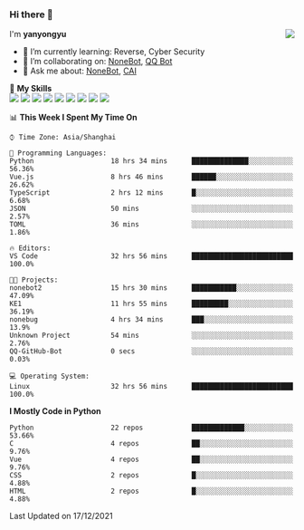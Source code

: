 ### Hi there 👋

<a href="#">
  <img align="right" src="https://github-readme-stats.vercel.app/api?username=yanyongyu&count_private=true&show_icons=true&bg_color=15,f2f7fd,E0EAFC" />
</a>

I'm **yanyongyu**

- 🌱 I’m currently learning: Reverse, Cyber Security
- 👯 I’m collaborating on: [NoneBot](https://github.com/nonebot), [QQ Bot](https://github.com/Mrs4s/go-cqhttp)
- 💬 Ask me about: [NoneBot](https://github.com/nonebot), [CAI](https://github.com/cscs181/CAI)

🌟 **My Skills**  
![](https://img.shields.io/badge/-Python-3e74a2?style=flat-square&logo=Python&logoColor=fff)
![](https://img.shields.io/badge/-Node.js-339933?style=flat-square&logo=Node.js&logoColor=fff)
![](https://img.shields.io/badge/-Vue-4fc08d?style=flat-square&logo=Vue.js&logoColor=fff)
![](https://img.shields.io/badge/-React-2d98ce?style=flat-square&logo=React&logoColor=fff)
![](https://img.shields.io/badge/-Docker-2496ED?style=flat-square&logo=Docker&logoColor=fff)
![](https://img.shields.io/badge/-Linux-000000?style=flat-square&logo=Linux&logoColor=fff)
![](https://img.shields.io/badge/-MySQL-4479A1?style=flat-square&logo=MySQL&logoColor=fff)
![](https://img.shields.io/badge/-Redis-DC382D?style=flat-square&logo=Redis&logoColor=fff)
![](https://img.shields.io/badge/-MongoDB-47A248?style=flat-square&logo=MongoDB&logoColor=fff)

<!--START_SECTION:waka-->
📊 **This Week I Spent My Time On** 

```text
⌚︎ Time Zone: Asia/Shanghai

💬 Programming Languages: 
Python                   18 hrs 34 mins      ██████████████░░░░░░░░░░░   56.36% 
Vue.js                   8 hrs 46 mins       ██████░░░░░░░░░░░░░░░░░░░   26.62% 
TypeScript               2 hrs 12 mins       █░░░░░░░░░░░░░░░░░░░░░░░░   6.68% 
JSON                     50 mins             ░░░░░░░░░░░░░░░░░░░░░░░░░   2.57% 
TOML                     36 mins             ░░░░░░░░░░░░░░░░░░░░░░░░░   1.86%

🔥 Editors: 
VS Code                  32 hrs 56 mins      █████████████████████████   100.0%

🐱‍💻 Projects: 
nonebot2                 15 hrs 30 mins      ███████████░░░░░░░░░░░░░░   47.09% 
KE1                      11 hrs 55 mins      █████████░░░░░░░░░░░░░░░░   36.19% 
nonebug                  4 hrs 34 mins       ███░░░░░░░░░░░░░░░░░░░░░░   13.9% 
Unknown Project          54 mins             ░░░░░░░░░░░░░░░░░░░░░░░░░   2.76% 
QQ-GitHub-Bot            0 secs              ░░░░░░░░░░░░░░░░░░░░░░░░░   0.03%

💻 Operating System: 
Linux                    32 hrs 56 mins      █████████████████████████   100.0%

```

**I Mostly Code in Python** 

```text
Python                   22 repos            █████████████░░░░░░░░░░░░   53.66% 
C                        4 repos             ██░░░░░░░░░░░░░░░░░░░░░░░   9.76% 
Vue                      4 repos             ██░░░░░░░░░░░░░░░░░░░░░░░   9.76% 
CSS                      2 repos             █░░░░░░░░░░░░░░░░░░░░░░░░   4.88% 
HTML                     2 repos             █░░░░░░░░░░░░░░░░░░░░░░░░   4.88%

```



 Last Updated on 17/12/2021
<!--END_SECTION:waka-->
